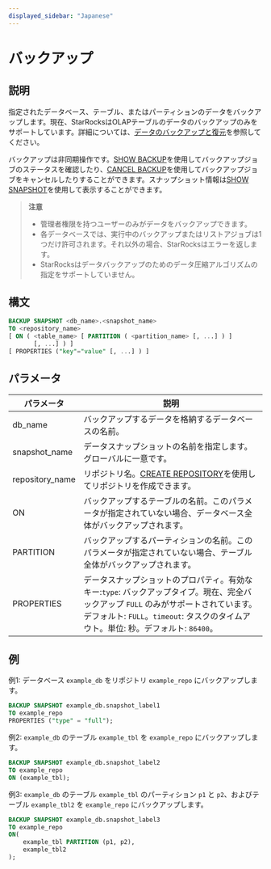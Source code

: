 ```yaml
---
displayed_sidebar: "Japanese"
---
```


# バックアップ

## 説明

指定されたデータベース、テーブル、またはパーティションのデータをバックアップします。現在、StarRocksはOLAPテーブルのデータのバックアップのみをサポートしています。詳細については、[データのバックアップと復元](../../../administration/Backup_and_restore.md)を参照してください。

バックアップは非同期操作です。[SHOW BACKUP](../data-manipulation/SHOW_BACKUP.md)を使用してバックアップジョブのステータスを確認したり、[CANCEL BACKUP](../data-definition/CANCEL_BACKUP.md)を使用してバックアップジョブをキャンセルしたりすることができます。スナップショット情報は[SHOW SNAPSHOT](../data-manipulation/SHOW_SNAPSHOT.md)を使用して表示することができます。

> **注意**
>
> - 管理者権限を持つユーザーのみがデータをバックアップできます。
> - 各データベースでは、実行中のバックアップまたはリストアジョブは1つだけ許可されます。それ以外の場合、StarRocksはエラーを返します。
> - StarRocksはデータバックアップのためのデータ圧縮アルゴリズムの指定をサポートしていません。

## 構文

```SQL
BACKUP SNAPSHOT <db_name>.<snapshot_name>
TO <repository_name>
[ ON ( <table_name> [ PARTITION ( <partition_name> [, ...] ) ]
       [, ...] ) ]
[ PROPERTIES ("key"="value" [, ...] ) ]
```

## パラメータ

| **パラメータ**   | **説明**                                                     |
| --------------- | ------------------------------------------------------------ |
| db_name         | バックアップするデータを格納するデータベースの名前。             |
| snapshot_name   | データスナップショットの名前を指定します。グローバルに一意です。     |
| repository_name | リポジトリ名。[CREATE REPOSITORY](../data-definition/CREATE_REPOSITORY.md)を使用してリポジトリを作成できます。 |
| ON              | バックアップするテーブルの名前。このパラメータが指定されていない場合、データベース全体がバックアップされます。 |
| PARTITION       | バックアップするパーティションの名前。このパラメータが指定されていない場合、テーブル全体がバックアップされます。 |
| PROPERTIES      | データスナップショットのプロパティ。有効なキー:`type`: バックアップタイプ。現在、完全バックアップ `FULL` のみがサポートされています。デフォルト: `FULL`。`timeout`: タスクのタイムアウト。単位: 秒。デフォルト: `86400`。 |

## 例

例1: データベース `example_db` をリポジトリ `example_repo` にバックアップします。

```SQL
BACKUP SNAPSHOT example_db.snapshot_label1
TO example_repo
PROPERTIES ("type" = "full");
```

例2: `example_db` のテーブル `example_tbl` を `example_repo` にバックアップします。

```SQL
BACKUP SNAPSHOT example_db.snapshot_label2
TO example_repo
ON (example_tbl);
```

例3: `example_db` のテーブル `example_tbl` のパーティション `p1` と `p2`、およびテーブル `example_tbl2` を `example_repo` にバックアップします。

```SQL
BACKUP SNAPSHOT example_db.snapshot_label3
TO example_repo
ON(
    example_tbl PARTITION (p1, p2),
    example_tbl2
);
```
